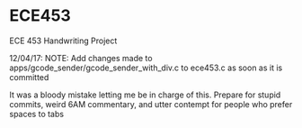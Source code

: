 # ECE453
ECE 453 Handwriting Project

12/04/17: NOTE: Add changes made to apps/gcode_sender/gcode_sender_with_div.c to ece453.c as soon as it is committed

It was a bloody mistake letting me be in charge of this.  Prepare for stupid commits, weird 6AM commentary, and utter contempt for people who prefer spaces to tabs
